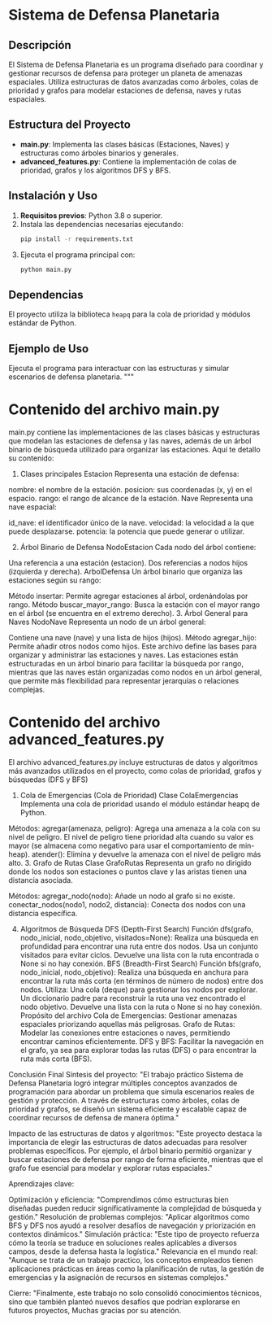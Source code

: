 
# Sistema de Defensa Planetaria

## Descripción
El Sistema de Defensa Planetaria es un programa diseñado para coordinar y gestionar recursos de defensa 
para proteger un planeta de amenazas espaciales. Utiliza estructuras de datos avanzadas como árboles, 
colas de prioridad y grafos para modelar estaciones de defensa, naves y rutas espaciales.

## Estructura del Proyecto
- **main.py**: Implementa las clases básicas (Estaciones, Naves) y estructuras como árboles binarios y generales.
- **advanced_features.py**: Contiene la implementación de colas de prioridad, grafos y los algoritmos DFS y BFS.

## Instalación y Uso
1. **Requisitos previos**: Python 3.8 o superior.
2. Instala las dependencias necesarias ejecutando:
    ```bash
    pip install -r requirements.txt
    ```
3. Ejecuta el programa principal con:
    ```bash
    python main.py
    ```

## Dependencias
El proyecto utiliza la biblioteca `heapq` para la cola de prioridad y módulos estándar de Python.

## Ejemplo de Uso
Ejecuta el programa para interactuar con las estructuras y simular escenarios de defensa planetaria.
"""

# Contenido del archivo main.py
main.py contiene las implementaciones de las clases básicas y estructuras que modelan las estaciones de defensa y las naves, además de un árbol binario de búsqueda utilizado para organizar las estaciones. Aquí te detallo su contenido:

1. Clases principales
Estacion
Representa una estación de defensa:

nombre: el nombre de la estación.
posicion: sus coordenadas (x, y) en el espacio.
rango: el rango de alcance de la estación.
Nave
Representa una nave espacial:

id_nave: el identificador único de la nave.
velocidad: la velocidad a la que puede desplazarse.
potencia: la potencia que puede generar o utilizar.

2. Árbol Binario de Defensa
NodoEstacion
Cada nodo del árbol contiene:

Una referencia a una estación (estacion).
Dos referencias a nodos hijos (izquierda y derecha).
ArbolDefensa
Un árbol binario que organiza las estaciones según su rango:

Método insertar: Permite agregar estaciones al árbol, ordenándolas por rango.
Método buscar_mayor_rango: Busca la estación con el mayor rango en el árbol (se encuentra en el extremo derecho).
3. Árbol General para Naves
NodoNave
Representa un nodo de un árbol general:

Contiene una nave (nave) y una lista de hijos (hijos).
Método agregar_hijo: Permite añadir otros nodos como hijos.
Este archivo define las bases para organizar y administrar las estaciones y naves. Las estaciones están estructuradas en un árbol binario para facilitar la búsqueda por rango, mientras que las naves están organizadas como nodos en un árbol general, que permite más flexibilidad para representar jerarquías o relaciones complejas.

# Contenido del archivo advanced_features.py
El archivo advanced_features.py incluye estructuras de datos y algoritmos más avanzados utilizados en el proyecto, como colas de prioridad, grafos y búsquedas (DFS y BFS)

1. Cola de Emergencias (Cola de Prioridad)
Clase ColaEmergencias
Implementa una cola de prioridad usando el módulo estándar heapq de Python.

Métodos:
agregar(amenaza, peligro): Agrega una amenaza a la cola con su nivel de peligro. El nivel de peligro tiene prioridad alta cuando su valor es mayor (se almacena como negativo para usar el comportamiento de min-heap).
atender(): Elimina y devuelve la amenaza con el nivel de peligro más alto.
3. Grafo de Rutas
Clase GrafoRutas
Representa un grafo no dirigido donde los nodos son estaciones o puntos clave y las aristas tienen una distancia asociada.

Métodos:
agregar_nodo(nodo): Añade un nodo al grafo si no existe.
conectar_nodos(nodo1, nodo2, distancia): Conecta dos nodos con una distancia específica.

4. Algoritmos de Búsqueda
DFS (Depth-First Search)
Función dfs(grafo, nodo_inicial, nodo_objetivo, visitados=None):
Realiza una búsqueda en profundidad para encontrar una ruta entre dos nodos.
Usa un conjunto visitados para evitar ciclos.
Devuelve una lista con la ruta encontrada o None si no hay conexión.
BFS (Breadth-First Search)
Función bfs(grafo, nodo_inicial, nodo_objetivo):
Realiza una búsqueda en anchura para encontrar la ruta más corta (en términos de número de nodos) entre dos nodos.
Utiliza:
Una cola (deque) para gestionar los nodos por explorar.
Un diccionario padre para reconstruir la ruta una vez encontrado el nodo objetivo.
Devuelve una lista con la ruta o None si no hay conexión.
Propósito del archivo
Cola de Emergencias: Gestionar amenazas espaciales priorizando aquellas más peligrosas.
Grafo de Rutas: Modelar las conexiones entre estaciones o naves, permitiendo encontrar caminos eficientemente.
DFS y BFS: Facilitar la navegación en el grafo, ya sea para explorar todas las rutas (DFS) o para encontrar la ruta más corta (BFS).

Conclusión Final
Síntesis del proyecto:
"El trabajo práctico Sistema de Defensa Planetaria logró integrar múltiples conceptos avanzados de programación para abordar un problema que simula escenarios reales de gestión y protección. A través de estructuras como árboles, colas de prioridad y grafos, se diseñó un sistema eficiente y escalable capaz de coordinar recursos de defensa de manera óptima."

Impacto de las estructuras de datos y algoritmos:
"Este proyecto destaca la importancia de elegir las estructuras de datos adecuadas para resolver problemas específicos. Por ejemplo, el árbol binario permitió organizar y buscar estaciones de defensa por rango de forma eficiente, mientras que el grafo fue esencial para modelar y explorar rutas espaciales."

Aprendizajes clave:

Optimización y eficiencia:
"Comprendimos cómo estructuras bien diseñadas pueden reducir significativamente la complejidad de búsqueda y gestión."
Resolución de problemas complejos:
"Aplicar algoritmos como BFS y DFS nos ayudó a resolver desafíos de navegación y priorización en contextos dinámicos."
Simulación práctica:
"Este tipo de proyecto refuerza cómo la teoría se traduce en soluciones reales aplicables a diversos campos, desde la defensa hasta la logística."
Relevancia en el mundo real:
"Aunque se trata de un trabajo practico, los conceptos empleados tienen aplicaciones prácticas en áreas como la planificación de rutas, la gestión de emergencias y la asignación de recursos en sistemas complejos."

Cierre:
"Finalmente, este trabajo no solo consolidó conocimientos técnicos, sino que también planteó nuevos desafíos que podrían explorarse en futuros proyectos,
Muchas gracias por su atención.





